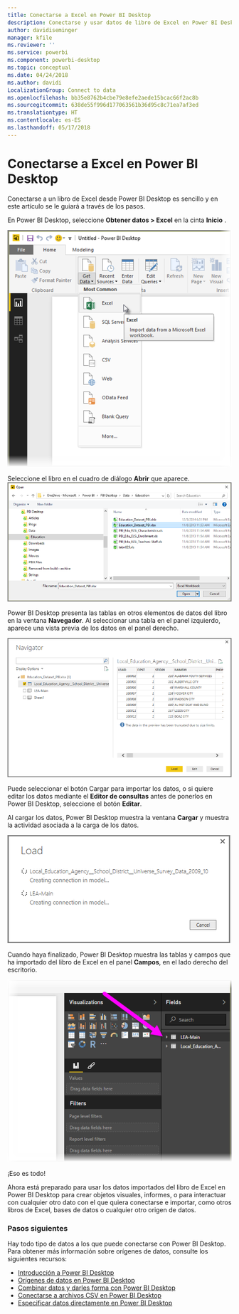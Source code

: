 ```yaml
---
title: Conectarse a Excel en Power BI Desktop
description: Conectarse y usar datos de libro de Excel en Power BI Desktop fácilmente
author: davidiseminger
manager: kfile
ms.reviewer: ''
ms.service: powerbi
ms.component: powerbi-desktop
ms.topic: conceptual
ms.date: 04/24/2018
ms.author: davidi
LocalizationGroup: Connect to data
ms.openlocfilehash: bb35e8762b4cbe79e8efe2aede15bcac66f2ac8b
ms.sourcegitcommit: 638de55f996d177063561b36d95c8c71ea7af3ed
ms.translationtype: HT
ms.contentlocale: es-ES
ms.lasthandoff: 05/17/2018
---
```

# <a name="connect-to-excel-in-power-bi-desktop"></a>Conectarse a Excel en Power BI Desktop
Conectarse a un libro de Excel desde Power BI Desktop es sencillo y en este artículo se le guiará a través de los pasos.

En Power BI Desktop, seleccione **Obtener datos > Excel** en la cinta **Inicio** .

![](media/desktop-connect-excel/connect_to_excel_1.png)

Seleccione el libro en el cuadro de diálogo **Abrir** que aparece.
![](media/desktop-connect-excel/connect_to_excel_2.png)

Power BI Desktop presenta las tablas en otros elementos de datos del libro en la ventana **Navegador**. Al seleccionar una tabla en el panel izquierdo, aparece una vista previa de los datos en el panel derecho.

![](media/desktop-connect-excel/connect_to_excel_3.png)

Puede seleccionar el botón Cargar para importar los datos, o si quiere editar los datos mediante el **Editor de consultas** antes de ponerlos en Power BI Desktop, seleccione el botón **Editar**.

Al cargar los datos, Power BI Desktop muestra la ventana **Cargar** y muestra la actividad asociada a la carga de los datos.  

![](media/desktop-connect-excel/connect_to_excel_4.png)

Cuando haya finalizado, Power BI Desktop muestra las tablas y campos que ha importado del libro de Excel en el panel **Campos**, en el lado derecho del escritorio.

![](media/desktop-connect-excel/connect_to_excel_5.png)

¡Eso es todo!

Ahora está preparado para usar los datos importados del libro de Excel en Power BI Desktop para crear objetos visuales, informes, o para interactuar con cualquier otro dato con el que quiera conectarse e importar, como otros libros de Excel, bases de datos o cualquier otro origen de datos.

### <a name="next-steps"></a>Pasos siguientes
Hay todo tipo de datos a los que puede conectarse con Power BI Desktop. Para obtener más información sobre orígenes de datos, consulte los siguientes recursos:

* [Introducción a Power BI Desktop](desktop-getting-started.md)
* [Orígenes de datos en Power BI Desktop](desktop-data-sources.md)
* [Combinar datos y darles forma con Power BI Desktop](desktop-shape-and-combine-data.md)
* [Conectarse a archivos CSV en Power BI Desktop](desktop-connect-csv.md)   
* [Especificar datos directamente en Power BI Desktop](desktop-enter-data-directly-into-desktop.md)   

